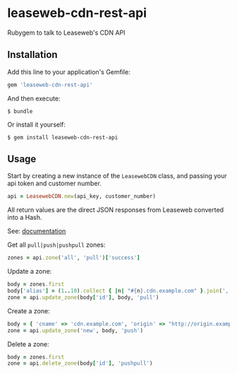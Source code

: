 leaseweb-cdn-rest-api
=====================

Rubygem to talk to Leaseweb's CDN API

## Installation

Add this line to your application's Gemfile:

```ruby
gem 'leaseweb-cdn-rest-api'
```

And then execute:

```
$ bundle
```

Or install it yourself:

```
$ gem install leaseweb-cdn-rest-api
```

## Usage

Start by creating a new instance of the `LeasewebCDN` class, and passing your api token and customer number.

```ruby
api = LeasewebCDN.new(api_key, customer_number)
```

All return values are the direct JSON responses from Leaseweb converted into a Hash.

See: [documentation](https://my.leasewebcdn.com/manuals/api/html/introduction.html)

Get all `pull|push|pushpull` zones:

```ruby
zones = api.zone('all', 'pull')['success']
```

Update a zone:

```ruby
body = zones.first
body['alias'] = (1..10).collect { |n| "#{n}.cdn.example.com" }.join(',')
zone = api.update_zone(body['id'], body, 'pull')
```

Create a zone:

```ruby
body = { 'cname' => 'cdn.example.com', 'origin' => "http://origin.example.com", 'active' => 1 }
zone = api.update_zone('new', body, 'push')
```

Delete a zone:

```ruby
body = zones.first
zone = api.delete_zone(body['id'], 'pushpull')
```